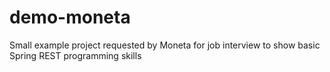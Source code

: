# demo-moneta
Small example project requested by Moneta for job interview to show basic Spring REST programming skills